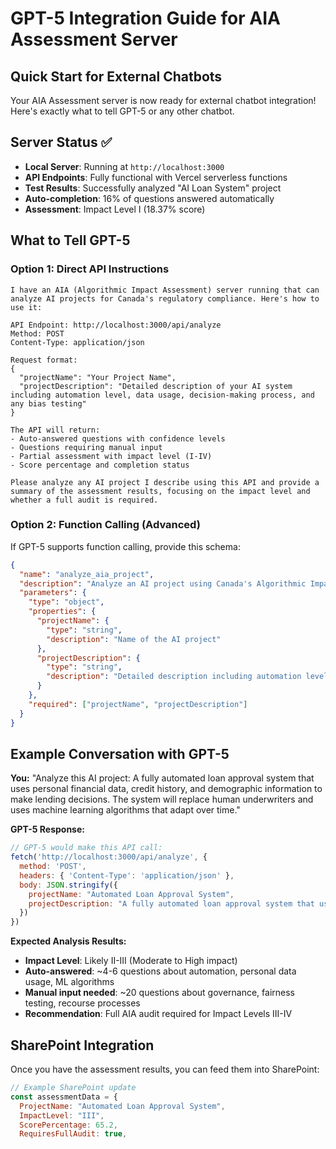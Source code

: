 # GPT-5 Integration Guide for AIA Assessment Server

## Quick Start for External Chatbots

Your AIA Assessment server is now ready for external chatbot integration! Here's exactly what to tell GPT-5 or any other chatbot.

## Server Status ✅

- **Local Server**: Running at `http://localhost:3000` 
- **API Endpoints**: Fully functional with Vercel serverless functions
- **Test Results**: Successfully analyzed "AI Loan System" project
- **Auto-completion**: 16% of questions answered automatically
- **Assessment**: Impact Level I (18.37% score)

## What to Tell GPT-5

### Option 1: Direct API Instructions

```
I have an AIA (Algorithmic Impact Assessment) server running that can analyze AI projects for Canada's regulatory compliance. Here's how to use it:

API Endpoint: http://localhost:3000/api/analyze
Method: POST
Content-Type: application/json

Request format:
{
  "projectName": "Your Project Name",
  "projectDescription": "Detailed description of your AI system including automation level, data usage, decision-making process, and any bias testing"
}

The API will return:
- Auto-answered questions with confidence levels
- Questions requiring manual input
- Partial assessment with impact level (I-IV)
- Score percentage and completion status

Please analyze any AI project I describe using this API and provide a summary of the assessment results, focusing on the impact level and whether a full audit is required.
```

### Option 2: Function Calling (Advanced)

If GPT-5 supports function calling, provide this schema:

```json
{
  "name": "analyze_aia_project",
  "description": "Analyze an AI project using Canada's Algorithmic Impact Assessment framework",
  "parameters": {
    "type": "object",
    "properties": {
      "projectName": {
        "type": "string",
        "description": "Name of the AI project"
      },
      "projectDescription": {
        "type": "string", 
        "description": "Detailed description including automation level, data usage, decision-making process, bias testing, etc."
      }
    },
    "required": ["projectName", "projectDescription"]
  }
}
```

## Example Conversation with GPT-5

**You:** "Analyze this AI project: A fully automated loan approval system that uses personal financial data, credit history, and demographic information to make lending decisions. The system will replace human underwriters and uses machine learning algorithms that adapt over time."

**GPT-5 Response:** 
```javascript
// GPT-5 would make this API call:
fetch('http://localhost:3000/api/analyze', {
  method: 'POST',
  headers: { 'Content-Type': 'application/json' },
  body: JSON.stringify({
    projectName: "Automated Loan Approval System",
    projectDescription: "A fully automated loan approval system that uses personal financial data, credit history, and demographic information to make lending decisions. The system will replace human underwriters and uses machine learning algorithms that adapt over time."
  })
})
```

**Expected Analysis Results:**
- **Impact Level**: Likely II-III (Moderate to High impact)
- **Auto-answered**: ~4-6 questions about automation, personal data usage, ML algorithms
- **Manual input needed**: ~20 questions about governance, fairness testing, recourse processes
- **Recommendation**: Full AIA audit required for Impact Levels III-IV

## SharePoint Integration

Once you have the assessment results, you can feed them into SharePoint:

```javascript
// Example SharePoint update
const assessmentData = {
  ProjectName: "Automated Loan Approval System",
  ImpactLevel: "III", 
  ScorePercentage: 65.2,
  RequiresFullAudit: true,
